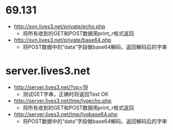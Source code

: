 # 69.131 #
  * http://svn.lives3.net/private/echo.php
    * 将所有收到的GET和POST数据用print\_r格式返回
  * http://svn.lives3.net/private/base64.php
    * 将POST数据中的“data”字段做base64解码，返回解码后的字串

# server.lives3.net #
  * http://server.lives3.net/?op=19
    * 测试GET字串，正确时将返回Test OK
  * http://server.lives3.net/tmp/lyqecho.php
    * 将所有收到的GET和POST数据用print\_r格式返回
  * http://server.lives3.net/tmp/lyqbase64.php
    * 将POST数据中的“data”字段做base64解码，返回解码后的字串